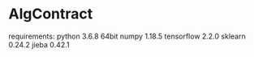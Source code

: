 # AlgContract
requirements:
python 3.6.8 64bit
numpy 1.18.5
tensorflow 2.2.0
sklearn 0.24.2
jieba 0.42.1